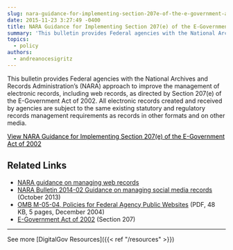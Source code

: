 ```yaml
---
slug: nara-guidance-for-implementing-section-207e-of-the-e-government-act-of-2002
date: 2015-11-23 3:27:49 -0400
title: NARA Guidance for Implementing Section 207(e) of the E-Government Act of 2002
summary: 'This bulletin provides Federal agencies with the National Archives and Records Administration&#8217;s (NARA) approach to improve the management of electronic records, including web records, as directed by Section 207(e) of the E-Government Act of 2002. All electronic records created and received by agencies are subject to the same existing statutory and regulatory records management requirements'
topics:
  - policy
authors:
  - andreanocesigritz
---
```


This bulletin provides Federal agencies with the National Archives and Records Administration&#8217;s (NARA) approach to improve the management of electronic records, including web records, as directed by Section 207(e) of the E-Government Act of 2002. All electronic records created and received by agencies are subject to the same existing statutory and regulatory records management requirements as records in other formats and on other media.
  
<a class="button" style="color: #000000" href="http://www.archives.gov/records-mgmt/bulletins/2006/2006-02.html">View NARA Guidance for Implementing Section 207(e) of the E-Government Act of 2002</a>

## Related Links

  * [NARA guidance on managing web records](http://www.archives.gov/records-mgmt/policy/managing-web-records-index.html)
  * [NARA Bulletin 2014-02 Guidance on managing social media records](http://www.archives.gov/records-mgmt/bulletins/2014/2014-02.html) (October 2013)
  * [OMB M-05-04, Policies for Federal Agency Public Websites](https://www.whitehouse.gov/sites/whitehouse.gov/files/omb/memoranda/2005/m05-04.pdf) (PDF, 48 KB, 5 pages, December 2004)
  * [E-Government Act of 2002](http://www.archives.gov/about/laws/egov-act-section-207.html) (Section 207)

 

* * *

 

See more [DigitalGov Resources]({{< ref "/resources" >}})

